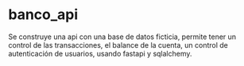 # banco_api
Se construye una api con una base de datos ficticia, permite tener un control de las transacciones, el balance de la cuenta, un control de autenticación de usuarios, usando fastapi y sqlalchemy.

